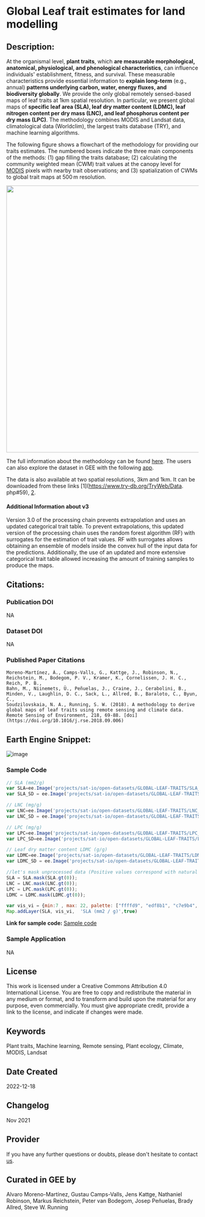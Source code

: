 
# Global Leaf trait estimates for land modelling

## Description:

At the organismal level, **plant traits**, which **are measurable morphological, anatomical, physiological, and phenological characteristics**, can
influence individuals' establishment, fitness, and survival. These measurable characteristics provide essential information to **explain long-term**
(e.g., annual) **patterns underlying carbon, water, energy fluxes, and biodiversity globally**. We provide the only global remotely sensed-based
maps of leaf traits at 1km spatial resolution. In particular, we present global maps of **specific leaf area (SLA), leaf dry matter content (LDMC),
leaf nitrogen content per dry mass (LNC), and leaf phosphorus content per dry mass (LPC)**. The methodology combines MODIS and Landsat data,
climatological data (Worldclim), the largest traits database (TRY), and machine learning algorithms.

The following figure shows a flowchart of the methodology for providing our traits estimates. The numbered boxes indicate the three main components
of the methods: (1) gap filling the traits database; (2) calculating the community weighted mean (CWM) trait values at the canopy level for [MODIS](https://www.sciencedirect.com/topics/earth-and-planetary-sciences/modis) pixels with nearby trait observations; and (3) spatialization of CWMs to
global trait maps at 500 m resolution.

<img src="https://user-images.githubusercontent.com/49197052/206223378-5ff7624f-2ded-4211-9bb5-1c3c313a5c77.png " width="700">


The full information about the methodology can be found [here](https://doi.org/10.1016/j.rse.2018.09.006).
The users can also explore the dataset in GEE with the following [app](https://almoma153.users.earthengine.app/view/global-trait-maps-with-gee).

The data is also available at two spatial resolutions, 3km and 1km. It can be downloaded from these links [1](https://www.try-db.org/TryWeb/Data.
php#59), [2](https://www.try-db.org/TryWeb/Data.php#60).

#### Additional Information about v3
Version 3.0 of the processing chain prevents extrapolation and uses an updated categorical trait table. To prevent extrapolations, this updated
version of the processing chain uses the random forest algorithm (RF) with surrogates for the estimation of trait values. RF with surrogates allows
obtaining an ensemble of models inside the convex hull of the input data for the predictions. Additionally, the use of an updated and more extensive
categorical trait table allowed increasing the amount of training samples to produce the maps.

## Citations:

### Publication DOI

NA

### Dataset DOI

NA

### Published Paper Citations

```
Moreno-Martínez, Á., Camps-Valls, G., Kattge, J., Robinson, N., Reichstein, M., Bodegom, P. V., Kramer, K., Cornelissen, J. H. C., Reich, P. B.,
Bahn, M., Niinemets, Ü., Peñuelas, J., Craine, J., Cerabolini, B., Minden, V., Laughlin, D. C., Sack, L., Allred, B., Baraloto, C., Byun, C.,
Soudzilovskaia, N. A., Running, S. W. (2018). A methodology to derive global maps of leaf traits using remote sensing and climate data.
Remote Sensing of Environment, 218, 69-88. [doi](https://doi.org/10.1016/j.rse.2018.09.006)
```

## Earth Engine Snippet:
![image](https://user-images.githubusercontent.com/49197052/206224734-0aa2feb6-ca7f-4ec9-8ac5-71cfa557af29.png)
### Sample Code

```js
// SLA (mm2/g)
var SLA=ee.Image('projects/sat-io/open-datasets/GLOBAL-LEAF-TRAITS/SLA_1km_v3').select([0],['SLA']);
var SLA_SD = ee.Image('projects/sat-io/open-datasets/GLOBAL-LEAF-TRAITS/SLA_sd_1km_v3').select([0],['SLA_sd']);

// LNC (mg/g)
var LNC=ee.Image('projects/sat-io/open-datasets/GLOBAL-LEAF-TRAITS/LNC_1km_v3').select([0],['LNC']);
var LNC_SD = ee.Image('projects/sat-io/open-datasets/GLOBAL-LEAF-TRAITS/LNC_sd_1km_v3').select([0],['LNC_sd']);

// LPC (mg/g)
var LPC=ee.Image('projects/sat-io/open-datasets/GLOBAL-LEAF-TRAITS/LPC_1km_v3').select([0],['LPC']);
var LPC_SD=ee.Image('projects/sat-io/open-datasets/GLOBAL-LEAF-TRAITS/LPC_sd_1km_v3').select([0],['LPC_sd']);

// Leaf dry matter content LDMC (g/g)
var LDMC=ee.Image('projects/sat-io/open-datasets/GLOBAL-LEAF-TRAITS/LDMC_1km_v3').select([0],['LDMC']);
var LDMC_SD = ee.Image('projects/sat-io/open-datasets/GLOBAL-LEAF-TRAITS/LDMC_sd_1km_v3').select([0],['LDMC_sd']);

//let's mask unprocessed data (Positive values correspond with natural vegetated areas)
SLA = SLA.mask(SLA.gt(0));
LNC = LNC.mask(LNC.gt(0));
LPC = LPC.mask(LPC.gt(0));
LDMC = LDMC.mask(LDMC.gt(0));

var vis_vi = {min:7 , max: 22, palette: ["ffffd9", "edf8b1", "c7e9b4", "7fcdbb", "41b6c4", "1d91c0", "225ea8", "253494", "081d58"]};
Map.addLayer(SLA, vis_vi,  'SLA (mm2 / g)',true)
```

**Link for sample code:** [Sample code](https://code.earthengine.google.com/?scriptPath=users/sat-io/awesome-gee-catalog-examples:agriculture-vegetation-forestry/GLOBAL-LEAF-TRAITS)

### Sample Application
NA

## License

This work is licensed under a Creative Commons Attribution 4.0 International License. You are free to copy and redistribute the material in any
medium or format, and to transform and build upon the material for any purpose, even commercially. You must give appropriate credit, provide a link
to the license, and indicate if changes were made.

## Keywords

Plant traits, Machine learning, Remote sensing, Plant ecology, Climate, MODIS, Landsat

## Date Created

2022-12-18

## Changelog
Nov 2021

## Provider

If you have any further questions or doubts, please don't hesitate to contact [us](mailto:alvaro.moreno@uv.es).

## Curated in GEE by
 Alvaro Moreno-Martínez, Gustau Camps-Valls, Jens Kattge, Nathaniel Robinson, Markus Reichstein, Peter van Bodegom, Josep Peñuelas, Brady Allred, Steve W. Running